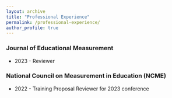```yaml
---
layout: archive
title: "Professional Experience"
permalink: /professional-experience/
author_profile: true
---
```


### Journal of Educational Measurement
* 2023 - Reviewer 

### National Council on Measurement in Education (NCME)
* 2022 - Training Proposal Reviewer for 2023 conference
